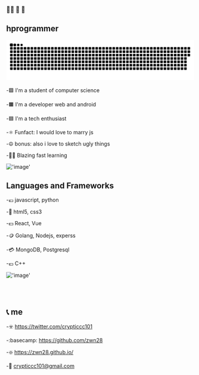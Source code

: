 ### 	:pirate_flag: :crossed_flags: :checkered_flag:

##  hprogrammer



!['contributions.svg'](contributions.svg)

-:green_square: I'm a student of computer science

-:orange_square: I'm a developer web and android

-:blue_square: I'm a tech enthusiast

-:atom_symbol: Funfact: I would love to marry js

-:peace_symbol: bonus: also i love to sketch ugly things

-:pirate_flag: Blazing fast learning



!['image'](giphy.gif)

## Languages and Frameworks
-:euro: javascript, python

-:money_with_wings: html5, css3

-:dollar: React, Vue

-:coin: Golang, Nodejs, experss

-:credit_card: MongoDB, Postgresql

-:pound: C++

!['image'](giphy3.gif)

<br />
<br />


## :telephone_receiver: me

-:biohazard: https://twitter.com/crypticcc101

-:basecamp:  https://github.com/zwn28

-:sparkle:  https://zwn28.github.io/

-:email:  crypticcc101@gmail.com



